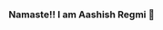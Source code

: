 ### Namaste!! I am Aashish Regmi 👋

<!--
**Iaashish13/Iaashish13** is a ✨ _special_ ✨ repository because its `README.md` (this file) appears on your GitHub profile.

Here are some ideas to get you started:

- 🔭 I’m currently working on ...
- 🌱 I’m currently learning Flutter
- 👯 I’m looking to collaborate on ...
- 🤔 I’m looking for help with ...
- 💬 Ask me about #Fluttter and upcoming and recent gadgets.
- 📫 How to reach me: ...
- 😄 Pronouns: ...
- ⚡ Fun fact: I love to stream games and play football!!
-->
